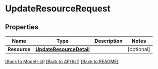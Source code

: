 # UpdateResourceRequest

## Properties

Name | Type | Description | Notes
------------ | ------------- | ------------- | -------------
**Resource** | [**UpdateResourceDetail**](UpdateResourceDetail.md) |  | [optional] 

[[Back to Model list]](../README.md#documentation-for-models) [[Back to API list]](../README.md#documentation-for-api-endpoints) [[Back to README]](../README.md)


